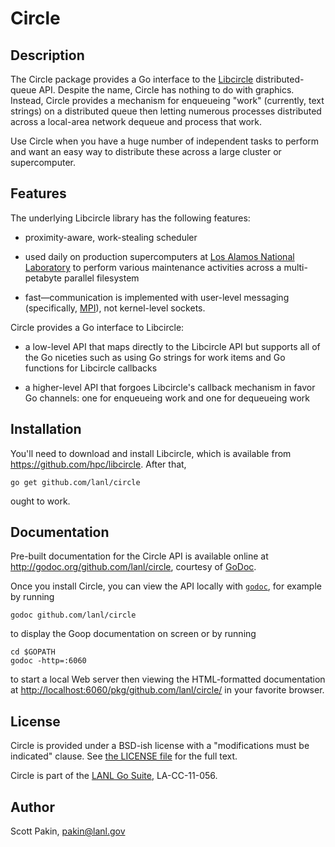 Circle
======

Description
-----------

The Circle package provides a Go interface to the [Libcircle](http://hpc.github.io/libcircle/) distributed-queue API.  Despite the name, Circle has nothing to do with graphics.  Instead, Circle provides a mechanism for enqueueing "work" (currently, text strings) on a distributed queue then letting numerous processes distributed across a local-area network dequeue and process that work.

Use Circle when you have a huge number of independent tasks to perform and want an easy way to distribute these across a large cluster or supercomputer.

Features
--------

The underlying Libcircle library has the following features:

* proximity-aware, work-stealing scheduler

* used daily on production supercomputers at [Los Alamos National Laboratory](http://www.lanl.gov/) to perform various maintenance activities across a multi-petabyte parallel filesystem

* fast&mdash;communication is implemented with user-level messaging (specifically, [MPI](http://www.mpi-forum.org/)), not kernel-level sockets.

Circle provides a Go interface to Libcircle:

* a low-level API that maps directly to the Libcircle API but supports all of the Go niceties such as using Go strings for work items and Go functions for Libcircle callbacks

* a higher-level API that forgoes Libcircle's callback mechanism in favor Go channels: one for enqueueing work and one for dequeueing work

Installation
------------

You'll need to download and install Libcircle, which is available from <https://github.com/hpc/libcircle>.  After that,

    go get github.com/lanl/circle

ought to work.

Documentation
-------------

Pre-built documentation for the Circle API is available online at <http://godoc.org/github.com/lanl/circle>, courtesy of [GoDoc](http://godoc.org/).

Once you install Circle, you can view the API locally with [`godoc`](http://godoc.org/code.google.com/p/go.tools/cmd/godoc), for example by running

    godoc github.com/lanl/circle

to display the Goop documentation on screen or by running

    cd $GOPATH
    godoc -http=:6060

to start a local Web server then viewing the HTML-formatted documentation at <http://localhost:6060/pkg/github.com/lanl/circle/> in your favorite browser.

License
-------

Circle is provided under a BSD-ish license with a "modifications must be indicated" clause.  See [the LICENSE file](http://github.com/lanl/circle/blob/master/LICENSE.md) for the full text.

Circle is part of the [LANL Go Suite](http://www.lanl.gov/projects/feynman-center/technologies/software/lanl%20go%20suite.php), LA-CC-11-056.

Author
------

Scott Pakin, <pakin@lanl.gov>
